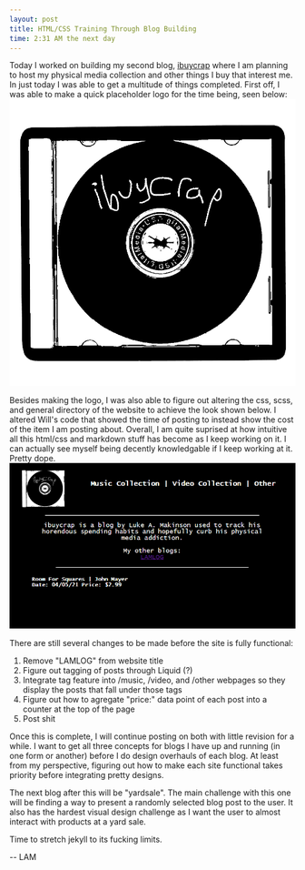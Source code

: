 ```yaml
---
layout: post
title: HTML/CSS Training Through Blog Building
time: 2:31 AM the next day
---
```


Today I worked on building my second blog, [ibuycrap](https://lam.blogliam.com/ibuycrap/) where I am planning to host my physical media collection and other things I buy that interest me. In just today I was able to get a multitude of things completed. First off, I was able to make a quick placeholder logo for the time being, seen below:  
![ibuycrap logo](/assets/img/lamlog/ibuycraplogo.png)  

Besides making the logo, I was also able to figure out altering the css, scss, and general directory of the website to achieve the look shown below. I altered Will's code that showed the time of posting to instead show the cost of the item I am posting about. Overall, I am quite suprised at how intuitive all this html/css and markdown stuff has become as I keep working on it. I can actually see myself being decently knowledgable if I keep working at it. Pretty dope.
![ibuycrap website](/assets/img/lamlog/ibuycrapwebsite.png)  

There are still several changes to be made before the site is fully functional:
1. Remove "LAMLOG" from website title
2. Figure out tagging of posts through Liquid (?)
3. Integrate tag feature into /music, /video, and /other webpages so they display the posts that fall under those tags
4. Figure out how to agregate "price:" data point of each post into a counter at the top of the page
5. Post shit

Once this is complete, I will continue posting on both with little revision for a while. I want to get all three concepts for blogs I have up and running (in one form or another) before I do design overhauls of each blog. At least from my perspective, figuring out how to make each site functional takes priority before integrating pretty designs.  

The next blog after this will be "yardsale". The main challenge with this one will be finding a way to present a randomly selected blog post to the user. It also has the hardest visual design challenge as I want the user to almost interact with products at a yard sale.  

Time to stretch jekyll to its fucking limits. 

-- LAM

